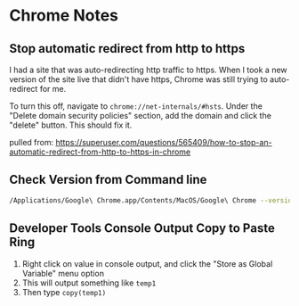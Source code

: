 # Chrome Notes

## Stop automatic redirect from http to https

I had a site that was auto-redirecting http traffic to https.  When I took a new version of the site live that didn't have https, Chrome was still trying to auto-redirect for me.

To turn this off, navigate to `chrome://net-internals/#hsts`.  Under the "Delete domain security policies" section, add the domain and click the "delete" button.  This should fix it.

pulled from: https://superuser.com/questions/565409/how-to-stop-an-automatic-redirect-from-http-to-https-in-chrome

## Check Version from Command line

```bash
/Applications/Google\ Chrome.app/Contents/MacOS/Google\ Chrome --version
```

## Developer Tools Console Output Copy to Paste Ring

1. Right click on value in console output, and click the "Store as Global Variable" menu option
1. This will output something like `temp1`
1. Then type `copy(temp1)`

